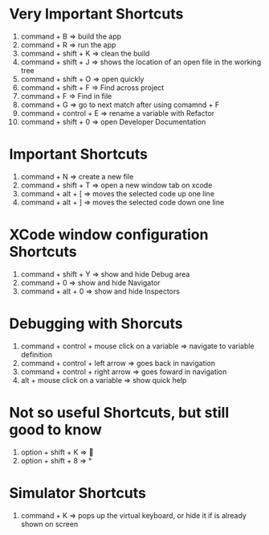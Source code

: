 # Very Important Shortcuts
1. command + B => build the app
2. command + R => run the app
3. command + shift + K => clean the build
4. command + shift + J => shows the location of an open file in the working tree
5. command + shift + O => open quickly
6. command + shift + F => Find across project
7. command + F => Find in file
8. command + G => go to next match after using comamnd + F
9. command + control + E => rename a variable with Refactor
10. command + shift + 0 => open Developer Documentation

# Important Shortcuts
1. command + N => create a new file
2. command + shift + T => open a new window tab on xcode
3. command + alt + \[ => moves the selected code up one line
4. command + alt + \] => moves the selected code down one line

# XCode window configuration Shortcuts
1. command + shift + Y => show and hide Debug area
2. command + 0 => show and hide Navigator
3. command + alt + 0 => show and hide Inspectors

# Debugging with Shorcuts
1. command + control + mouse click on a variable => navigate to variable definition
2. command + control + left arrow => goes back in navigation
3. command + control + right arrow => goes foward in navigation
4. alt + mouse click on a variable => show quick help

# Not so useful Shortcuts, but still good to know
1. option + shift + K => 
2. option + shift + 8 => °

# Simulator Shortcuts
1. command + K => pops up the virtual keyboard, or hide it if is already shown on screen
